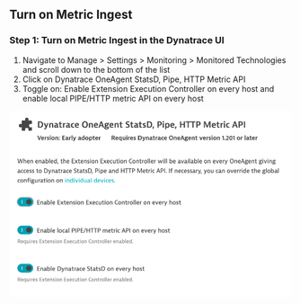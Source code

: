## Turn on Metric Ingest

### Step 1: Turn on Metric Ingest in the Dynatrace UI
1. Navigate to Manage > Settings > Monitoring > Monitored Technologies and scroll down to the bottom of the list
2. Click on Dynatrace OneAgent StatsD, Pipe, HTTP Metric API
3. Toggle on: Enable Extension Execution Controller on every host and enable local PIPE/HTTP metric API on every host

![metricingest](../../../assets/images/metricingest.png)
